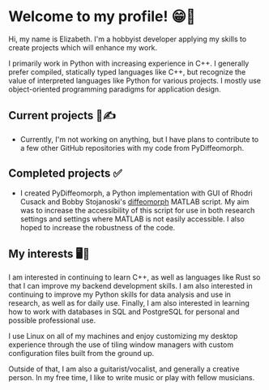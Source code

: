 # Welcome to my profile! 😁👋
Hi, my name is Elizabeth. I'm a hobbyist developer applying my skills to create projects which will enhance my work.

I primarily work in Python with increasing experience in C++. I generally prefer compiled, statically typed languages like C++, but recognize the value of interpreted languages like Python for various projects. I mostly use object-oriented programming paradigms for application design.

## Current projects 📄✍️
- Currently, I'm not working on anything, but I have plans to contribute to a few other GitHub repositories with my code from PyDiffeomorph.

## Completed projects ✅
- I created PyDiffeomorph, a Python implementation with GUI of Rhodri Cusack and Bobby Stojanoski's [diffeomorph](https://github.com/rhodricusack/diffeomorph) MATLAB script. My aim was to increase the accessibility of this script for use in both research settings and settings where MATLAB is not easily accessible. I also hoped to increase the robustness of the code.

## My interests 🖥️🎸
I am interested in continuing to learn C++, as well as languages like Rust so that I can improve my backend development skills. I am also interested in continuing to improve my Python skills for data analysis and use in research, as well as for daily use. Finally, I am also interested in learning how to work with databases in SQL and PostgreSQL for personal and possible professional use.

I use Linux on all of my machines and enjoy customizing my desktop experience through the use of tiling window managers with custom configuration files built from the ground up.

Outside of that, I am also a guitarist/vocalist, and generally a creative person. In my free time, I like to write music or play with fellow musicians.
